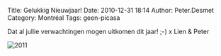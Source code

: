 Title: Gelukkig Nieuwjaar!
Date: 2010-12-31 18:14
Author: Peter.Desmet
Category: Montréal
Tags: geen-picasa

Dat al jullie verwachtingen mogen uitkomen dit jaar! ;-) x Lien & Peter

![2011][]

  [2011]: http://www.anderhalv.be/wp-content/uploads/blog-2011.png
    "2011"
